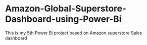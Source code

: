 # Amazon-Global-Superstore-Dashboard-using-Power-Bi

This is my 5th Power Bi project based on Amazon superstore Sales dashboard
